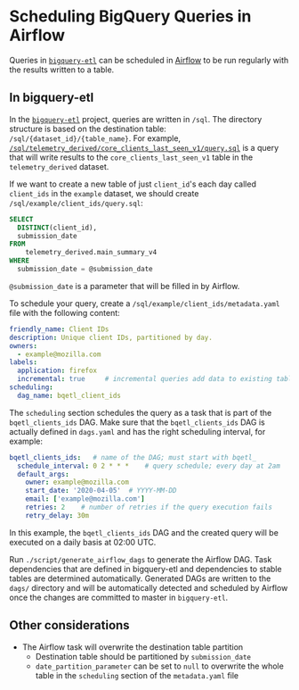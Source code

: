 # Scheduling BigQuery Queries in Airflow

Queries in [`bigquery-etl`](https://github.com/mozilla/bigquery-etl) can be scheduled in
[Airflow](https://github.com/mozilla/telemetry-airflow) to be run regularly with the results written to a table.

<!-- toc -->

## In bigquery-etl

In the [`bigquery-etl`](https://github.com/mozilla/bigquery-etl) project, queries are written in `/sql`.
The directory structure is based on the destination table: `/sql/{dataset_id}/{table_name}`.
For example, [`/sql/telemetry_derived/core_clients_last_seen_v1/query.sql`](https://github.com/mozilla/bigquery-etl/blob/master/sql/telemetry_derived/core_clients_last_seen_v1/query.sql)
is a query that will write results to the `core_clients_last_seen_v1` table in the `telemetry_derived` dataset.

If we want to create a new table of just `client_id`'s each day called `client_ids` in the `example` dataset, 
we should create `/sql/example/client_ids/query.sql`:
```sql
SELECT
  DISTINCT(client_id),
  submission_date
FROM
    telemetry_derived.main_summary_v4
WHERE
  submission_date = @submission_date
```

`@submission_date` is a parameter that will be filled in by Airflow.

To schedule your query, create a `/sql/example/client_ids/metadata.yaml` file with the following content:

```yaml
friendly_name: Client IDs
description: Unique client IDs, partitioned by day.
owners:
  - example@mozilla.com
labels:
  application: firefox
  incremental: true     # incremental queries add data to existing tables
scheduling:
  dag_name: bqetl_client_ids
```

The `scheduling` section schedules the query as a task that is part of the `bqetl_clients_ids` DAG. Make sure that
the `bqetl_clients_ids` DAG is actually defined in `dags.yaml` and has the right scheduling interval, for example:

```yaml
bqetl_clients_ids:   # name of the DAG; must start with bqetl_
  schedule_interval: 0 2 * * *    # query schedule; every day at 2am
  default_args:
    owner: example@mozilla.com
    start_date: '2020-04-05'  # YYYY-MM-DD
    email: ['example@mozilla.com']
    retries: 2    # number of retries if the query execution fails
    retry_delay: 30m
```

In this example, the `bqetl_clients_ids` DAG and the created query will be executed on a daily basis at 02:00 UTC.

Run `./script/generate_airflow_dags` to generate the Airflow DAG. Task dependencies that are defined in bigquery-etl and
dependencies to stable tables are determined automatically. Generated DAGs are written to the `dags/` directory and
will be automatically detected and scheduled by Airflow once the changes are committed to master in `bigquery-etl`.


## Other considerations

- The Airflow task will overwrite the destination table partition
  - Destination table should be partitioned by `submission_date`
  - `date_partition_parameter` can be set to `null` to overwrite the whole table in the `scheduling` section
    of the `metadata.yaml` file
